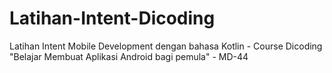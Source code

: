 # Latihan-Intent-Dicoding
Latihan Intent Mobile Development dengan bahasa Kotlin - Course Dicoding "Belajar Membuat Aplikasi Android bagi pemula" - MD-44
